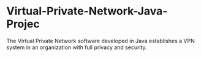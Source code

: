 # Virtual-Private-Network-Java-Projec
The Virtual Private Network software developed in Java establishes a VPN system in an organization with full privacy and security. 
